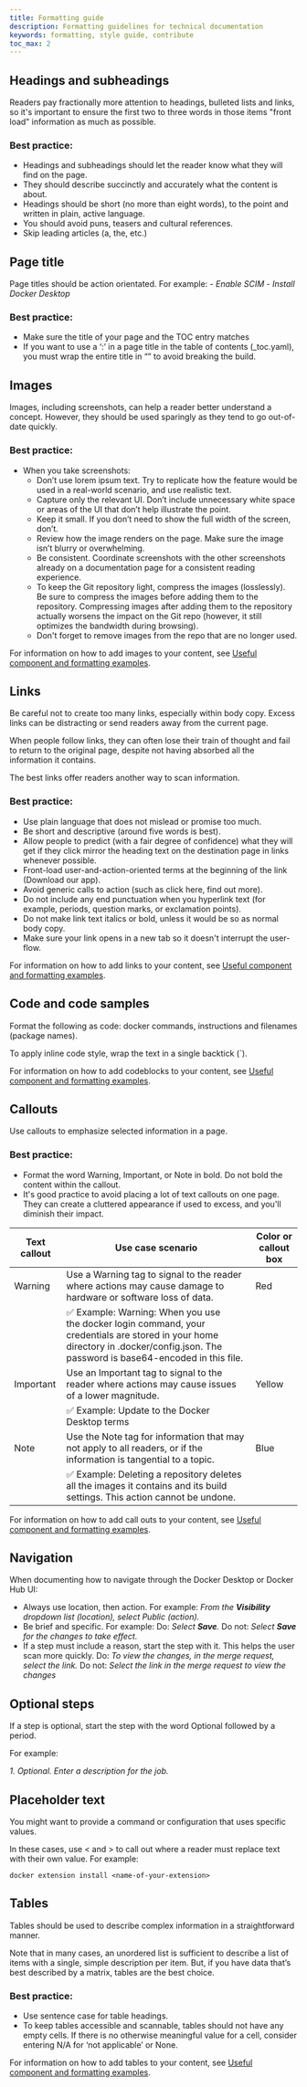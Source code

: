 ```yaml
---
title: Formatting guide
description: Formatting guidelines for technical documentation
keywords: formatting, style guide, contribute
toc_max: 2
---
```


## Headings and subheadings

Readers pay fractionally more attention to headings, bulleted lists and links, so it's important to ensure the first two to three words in those items "front load" information as much as possible.

### Best practice:

- Headings and subheadings should let the reader know what they will find on the page.
- They should describe succinctly and accurately what the content is about.
- Headings should be short (no more than eight words), to the point and written in plain, active language.
- You should avoid puns, teasers and cultural references.
- Skip leading articles (a, the, etc.)

## Page title

Page titles should be action orientated. For example:
    - _Enable SCIM_
    - _Install Docker Desktop_

### Best practice:

- Make sure the title of your page and the TOC entry matches
- If you want to use a ‘:’ in a page title in the table of contents (_toc.yaml), you must wrap the entire title in “” to avoid breaking the build.

## Images

Images, including screenshots, can help a reader better understand a concept. However, they should be used sparingly as they tend to go out-of-date quickly.

### Best practice:
- When you take screenshots:
    - Don’t use lorem ipsum text. Try to replicate how the feature would be used in a real-world scenario, and use realistic text.
    - Capture only the relevant UI. Don’t include unnecessary white space or areas of the UI that don’t help illustrate the point.
    - Keep it small. If you don’t need to show the full width of the screen, don’t.
    - Review how the image renders on the page. Make sure the image isn’t blurry or overwhelming.
    - Be consistent. Coordinate screenshots with the other screenshots already on a documentation page for a consistent reading experience.
    - To keep the Git repository light, compress the images (losslessly). Be sure to compress the images before adding them to the repository. Compressing images after adding them to the repository actually worsens the impact on the Git repo (however, it still optimizes the bandwidth during browsing).
    - Don't forget to remove images from the repo that are no longer used.

For information on how to add images to your content, see [Useful component and formatting examples](../components.md#images).

## Links

Be careful not to create too many links, especially within body copy. Excess links can be distracting or send readers away from the current page.

When people follow links, they can often lose their train of thought and fail to return to the original page, despite not having absorbed all the information it contains.

The best links offer readers another way to scan information.

### Best practice:

- Use plain language that does not mislead or promise too much.
- Be short and descriptive (around five words is best).
- Allow people to predict (with a fair degree of confidence) what they will get if they click mirror the heading text on the destination page in links whenever possible.
- Front-load user-and-action-oriented terms at the beginning of the link (Download our app).
- Avoid generic calls to action (such as click here, find out more).
- Do not include any end punctuation when you hyperlink text (for example, periods, question marks, or exclamation points).
- Do not make link text italics or bold, unless it would be so as normal body copy.
- Make sure your link opens in a new tab so it doesn't interrupt the user-flow.

For information on how to add links to your content, see [Useful component and formatting examples](../components.md#links).

## Code and code samples

Format the following as code: docker commands, instructions and filenames (package names).

To apply inline code style, wrap the text in a single backtick (`).

For information on how to add codeblocks to your content, see [Useful component and formatting examples](../components.md#code-blocks).

## Callouts

Use callouts to emphasize selected information in a page.

### Best practice:

- Format the word Warning, Important, or Note in bold. Do not bold the content within the callout.
- It's good practice to avoid placing a lot of text callouts on one page. They can create a cluttered appearance if used to excess, and you'll diminish their impact.

| Text callout  | Use case scenario | Color or callout box |
| --- | --- | --- |
| Warning | Use a Warning tag to signal to the reader where actions may cause damage to hardware or software loss of data.  | Red |
|  | ✅ Example: Warning: When you use the docker login command, your credentials are stored in your home directory in .docker/config.json. The password is base64-encoded in this file. |  |
| Important | Use an Important tag to signal to the reader where actions may cause issues of a lower magnitude. | Yellow |
|  | ✅ Example: Update to the Docker Desktop terms |  |
| Note | Use the Note tag for information that may not apply to all readers, or if the information is tangential to a topic. | Blue |
|  | ✅ Example: Deleting a repository deletes all the images it contains and its build settings. This action cannot be undone.|

For information on how to add call outs to your content, see [Useful component and formatting examples](../components.md#call-outs).

## Navigation

When documenting how to navigate through the Docker Desktop or Docker Hub UI:

- Always use location, then action. For example:
    _From the **Visibility** dropdown list (location), select Public (action)._
- Be brief and specific. For example:
    Do: _Select **Save**._
    Do not: _Select **Save** for the changes to take effect._
- If a step must include a reason, start the step with it. This helps the user scan more quickly.
    Do: _To view the changes, in the merge request, select the link._
    Do not: _Select the link in the merge request to view the changes_

## Optional steps

If a step is optional, start the step with the word Optional followed by a period.

For example:

_1. Optional. Enter a description for the job._

## Placeholder text

You might want to provide a command or configuration that uses specific values.

In these cases, use < and > to call out where a reader must replace text with their own value. For example:

`docker extension install <name-of-your-extension>`

## Tables

Tables should be used to describe complex information in a straightforward manner.

Note that in many cases, an unordered list is sufficient to describe a list of items with a single, simple description per item. But, if you have data that’s best described by a matrix, tables are the best choice.

### Best practice:

- Use sentence case for table headings.
- To keep tables accessible and scannable, tables should not have any empty cells. If there is no otherwise meaningful value for a cell, consider entering N/A for ‘not applicable’ or None.

For information on how to add tables to your content, see [Useful component and formatting examples](../components.md#tables).
